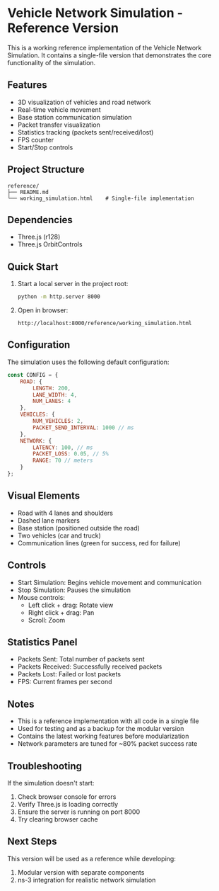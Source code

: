# Vehicle Network Simulation - Reference Version

This is a working reference implementation of the Vehicle Network Simulation. It contains a single-file version that demonstrates the core functionality of the simulation.

## Features
- 3D visualization of vehicles and road network
- Real-time vehicle movement
- Base station communication simulation
- Packet transfer visualization
- Statistics tracking (packets sent/received/lost)
- FPS counter
- Start/Stop controls

## Project Structure
```
reference/
├── README.md
└── working_simulation.html    # Single-file implementation
```

## Dependencies
- Three.js (r128)
- Three.js OrbitControls

## Quick Start
1. Start a local server in the project root:
   ```bash
   python -m http.server 8000
   ```
2. Open in browser:
   ```
   http://localhost:8000/reference/working_simulation.html
   ```

## Configuration
The simulation uses the following default configuration:
```javascript
const CONFIG = {
    ROAD: {
        LENGTH: 200,
        LANE_WIDTH: 4,
        NUM_LANES: 4
    },
    VEHICLES: {
        NUM_VEHICLES: 2,
        PACKET_SEND_INTERVAL: 1000 // ms
    },
    NETWORK: {
        LATENCY: 100, // ms
        PACKET_LOSS: 0.05, // 5%
        RANGE: 70 // meters
    }
};
```

## Visual Elements
- Road with 4 lanes and shoulders
- Dashed lane markers
- Base station (positioned outside the road)
- Two vehicles (car and truck)
- Communication lines (green for success, red for failure)

## Controls
- Start Simulation: Begins vehicle movement and communication
- Stop Simulation: Pauses the simulation
- Mouse controls:
  - Left click + drag: Rotate view
  - Right click + drag: Pan
  - Scroll: Zoom

## Statistics Panel
- Packets Sent: Total number of packets sent
- Packets Received: Successfully received packets
- Packets Lost: Failed or lost packets
- FPS: Current frames per second

## Notes
- This is a reference implementation with all code in a single file
- Used for testing and as a backup for the modular version
- Contains the latest working features before modularization
- Network parameters are tuned for ~80% packet success rate

## Troubleshooting
If the simulation doesn't start:
1. Check browser console for errors
2. Verify Three.js is loading correctly
3. Ensure the server is running on port 8000
4. Try clearing browser cache

## Next Steps
This version will be used as a reference while developing:
1. Modular version with separate components
2. ns-3 integration for realistic network simulation 